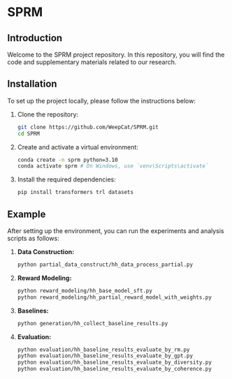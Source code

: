 # SPRM

## Introduction

Welcome to the SPRM project repository. In this repository, you will find the code and supplementary materials related to our research.

## Installation

To set up the project locally, please follow the instructions below:

1. Clone the repository:

   ```sh
   git clone https://github.com/WeepCat/SPRM.git
   cd SPRM
   ```

2. Create and activate a virtual environment:

   ```sh
   conda create -n sprm python=3.10
   conda activate sprm # On Windows, use `venv\Scripts\activate`
   ```

3. Install the required dependencies:
   ```sh
   pip install transformers trl datasets
   ```

## Example

After setting up the environment, you can run the experiments and analysis scripts as follows:

1. **Data Construction:**

   ```sh
   python partial_data_construct/hh_data_process_partial.py
   ```

2. **Reward Modeling:**

   ```sh
   python reward_modeling/hh_base_model_sft.py
   python reward_modeling/hh_partial_reward_model_with_weights.py
   ```

3. **Baselines:**

   ```sh
   python generation/hh_collect_baseline_results.py
   ```

4. **Evaluation:**
   ```sh
   python evaluation/hh_baseline_results_evaluate_by_rm.py
   python evaluation/hh_baseline_results_evaluate_by_gpt.py
   python evaluation/hh_baseline_results_evaluate_by_diversity.py
   python evaluation/hh_baseline_results_evaluate_by_coherence.py
   ```
